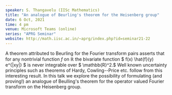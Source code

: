 ```yaml
---
speaker: S. Thangavelu (IISc Mathematics)
title: "An analogue of Beurling's theorem for the Heisenberg group"
date: 6 Oct, 2021
time: 4 pm
venue: Microsoft Teams (online)
series: "APRG Seminar"
website: http://math.iisc.ac.in/~aprg/index.php?id=seminar21-22
---
```


A theorem attributed to Beurling for the Fourier transform pairs asserts
that for any nontrivial function $f$ on $\mathbb{R}$ the bivariate function
$ f(x) \hat{f}(y) e^{|xy|} $ is never integrable over $ \mathbb{R}^2.$ 
Well known uncertainty principles such as theorems of Hardy, Cowling--Price etc.
follow from this interesting result. In this talk we explore the possibility of
formulating (and proving!)  an analogue of Beulling's theorem for the operator
valued Fourier transform on the Heisenberg group.

